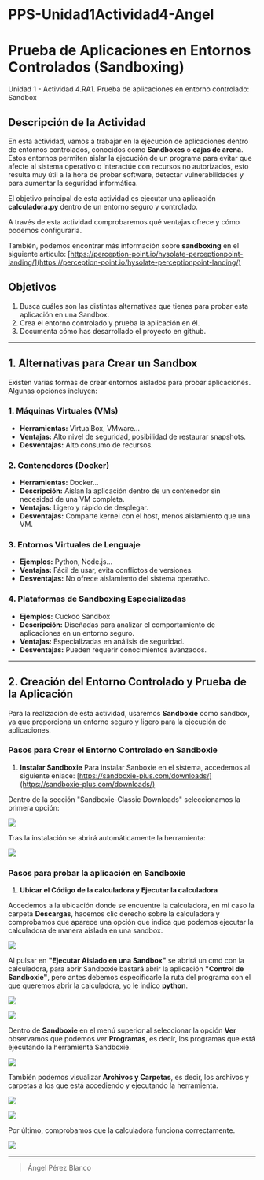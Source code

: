# PPS-Unidad1Actividad4-Angel

# Prueba de Aplicaciones en Entornos Controlados (Sandboxing)

Unidad 1 - Actividad 4.RA1. Prueba de aplicaciones en entorno controlado: Sandbox

## Descripción de la Actividad
En esta actividad, vamos a trabajar en la ejecución de aplicaciones dentro de entornos controlados, conocidos como **Sandboxes** o **cajas de arena**. Estos entornos permiten aislar la ejecución de un programa para evitar que afecte al sistema operativo o interactúe con recursos no autorizados, esto resulta muy útil a la hora de probar software, detectar vulnerabilidades y para aumentar la seguridad informática. 

El objetivo principal de esta actividad es ejecutar una aplicación **calculadora.py** dentro de un entorno seguro y controlado. 

A través de esta actividad comprobaremos qué ventajas ofrece y cómo podemos configurarla.

También, podemos encontrar más información sobre **sandboxing** en el siguiente artículo: [https://perception-point.io/hysolate-perceptionpoint-landing/](https://perception-point.io/hysolate-perceptionpoint-landing/)


## Objetivos
1. Busca cuáles son las distintas alternativas que tienes para probar esta aplicación en una Sandbox.
2. Crea el entorno controlado y prueba la aplicación en él.
3. Documenta cómo has desarrollado el proyecto en github.

---

## 1. Alternativas para Crear un Sandbox
Existen varias formas de crear entornos aislados para probar aplicaciones. Algunas opciones incluyen:

### **1. Máquinas Virtuales (VMs)**
- **Herramientas:** VirtualBox, VMware...
- **Ventajas:** Alto nivel de seguridad, posibilidad de restaurar snapshots.
- **Desventajas:** Alto consumo de recursos.

### **2. Contenedores (Docker)**
- **Herramientas:** Docker...
- **Descripción:** Aíslan la aplicación dentro de un contenedor sin necesidad de una VM completa.
- **Ventajas:** Ligero y rápido de desplegar.
- **Desventajas:** Comparte kernel con el host, menos aislamiento que una VM.

### **3. Entornos Virtuales de Lenguaje**
- **Ejemplos:** Python, Node.js...
- **Ventajas:** Fácil de usar, evita conflictos de versiones.
- **Desventajas:** No ofrece aislamiento del sistema operativo.

### **4. Plataformas de Sandboxing Especializadas**
- **Ejemplos:** Cuckoo Sandbox
- **Descripción:** Diseñadas para analizar el comportamiento de aplicaciones en un entorno seguro.
- **Ventajas:** Especializadas en análisis de seguridad.
- **Desventajas:** Pueden requerir conocimientos avanzados.

---

## 2. Creación del Entorno Controlado y Prueba de la Aplicación
Para la realización de esta actividad, usaremos **Sandboxie** como sandbox, ya que proporciona un entorno seguro y ligero para la ejecución de aplicaciones.

### **Pasos para Crear el Entorno Controlado en Sandboxie**

1. **Instalar Sandboxie**
Para instalar Sanboxie en el sistema, accedemos al siguiente enlace: [https://sandboxie-plus.com/downloads/](https://sandboxie-plus.com/downloads/)

Dentro de la sección "Sandboxie-Classic Downloads" seleccionamos la primera opción:

![](Images/img2.png)

Tras la instalación se abrirá automáticamente la herramienta:

![](Images/img3.png)


### **Pasos para probar la aplicación en Sandboxie**

1. **Ubicar el Código de la calculadora y Ejecutar la calculadora**

Accedemos a la ubicación donde se encuentre la calculadora, en mi caso la carpeta **Descargas**, hacemos clic derecho sobre la calculadora y comprobamos que aparece una opción que indica que podemos ejecutar la calculadora de manera aislada en una sandbox.

![](Images/img4.png)

Al pulsar en **"Ejecutar Aislado en una Sandbox"** se abrirá un cmd con la calculadora, para abrir Sandboxie bastará abrir la aplicación **"Control de Sandboxie"**, pero antes debemos especificarle la ruta del programa con el que queremos abrir la calculadora, yo le indico **python**.

![](Images/img10.png)

![](Images/img5.png)

Dentro de **Sandboxie** en el menú superior al seleccionar la opción **Ver** observamos que podemos ver **Programas**, es decir, los programas que está ejecutando la herramienta Sandboxie.

![](Images/img9.png)

También podemos visualizar **Archivos y Carpetas**, es decir, los archivos y carpetas a los que está accediendo y ejecutando la herramienta.

![](Images/img6png)

![](Images/img7.png)

Por último, comprobamos que la calculadora funciona correctamente.

![](Images/img8.png)







---

> Ángel Pérez Blanco
